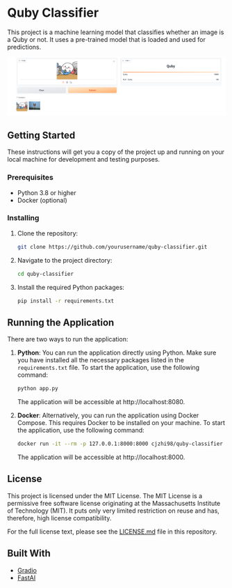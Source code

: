 # Quby Classifier

This project is a machine learning model that classifies whether an image is a Quby or not. It uses a pre-trained model that is loaded and used for predictions.

![alt text](image/demo.png)

## Getting Started

These instructions will get you a copy of the project up and running on your local machine for development and testing purposes.

### Prerequisites

-   Python 3.8 or higher
-   Docker (optional)

### Installing

1. Clone the repository:

    ```sh
    git clone https://github.com/yourusername/quby-classifier.git
    ```

2. Navigate to the project directory:

    ```sh
    cd quby-classifier
    ```

3. Install the required Python packages:
    ```sh
    pip install -r requirements.txt
    ```

## Running the Application

There are two ways to run the application:

1. **Python**: You can run the application directly using Python. Make sure you have installed all the necessary packages listed in the `requirements.txt` file. To start the application, use the following command:

    ```sh
    python app.py
    ```

    The application will be accessible at http://localhost:8080.

2. **Docker**: Alternatively, you can run the application using Docker Compose. This requires Docker to be installed on your machine. To start the application, use the following command:

    ```sh
    docker run -it --rm -p 127.0.0.1:8000:8000 cjzhi98/quby-classifier
    ```

    The application will be accessible at http://localhost:8000.

## License

This project is licensed under the MIT License. The MIT License is a permissive free software license originating at the Massachusetts Institute of Technology (MIT). It puts only very limited restriction on reuse and has, therefore, high license compatibility.

For the full license text, please see the [LICENSE.md](LICENSE.md) file in this repository.

## Built With

-   [Gradio](https://pypi.org/project/gradio/)
-   [FastAI](https://pypi.org/project/fastai/)
